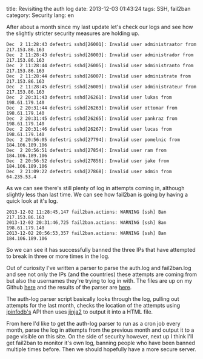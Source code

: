 title: Revisiting the auth log
date: 2013-12-03 01:43:24
tags: SSH, fail2ban
category: Security
lang: en

After about a month since my last update let's check our logs and see how the slightly stricter security measures are holding up.

    Dec  2 11:28:43 defestri sshd[26001]: Invalid user administraator from 217.153.86.163
    Dec  2 11:28:43 defestri sshd[26003]: Invalid user administrador from 217.153.86.163
    Dec  2 11:28:44 defestri sshd[26005]: Invalid user administranto from 217.153.86.163
    Dec  2 11:28:44 defestri sshd[26007]: Invalid user administrate from 217.153.86.163
    Dec  2 11:28:45 defestri sshd[26009]: Invalid user administrateur from 217.153.86.163
    Dec  2 20:31:43 defestri sshd[26261]: Invalid user lukas from 198.61.179.140
    Dec  2 20:31:44 defestri sshd[26263]: Invalid user ottomar from 198.61.179.140
    Dec  2 20:31:45 defestri sshd[26265]: Invalid user pankraz from 198.61.179.140
    Dec  2 20:31:46 defestri sshd[26267]: Invalid user lucas from 198.61.179.140
    Dec  2 20:56:05 defestri sshd[27794]: Invalid user pomelnic from 184.106.189.106
    Dec  2 20:56:51 defestri sshd[27854]: Invalid user ram from 184.106.189.106
    Dec  2 20:56:52 defestri sshd[27856]: Invalid user jake from 184.106.189.106
    Dec  2 21:09:22 defestri sshd[27868]: Invalid user admin from 64.235.53.4

As we can see there's still plenty of log in attempts coming in, although slightly less than last time. We can see how fail2ban is going by having a quick look at it's log.

    2013-12-02 11:28:45,147 fail2ban.actions: WARNING [ssh] Ban 217.153.86.163
    2013-12-02 20:31:46,725 fail2ban.actions: WARNING [ssh] Ban 198.61.179.140
    2013-12-02 20:56:53,357 fail2ban.actions: WARNING [ssh] Ban 184.106.189.106

So we can see it has successfully banned the three IPs that have attempted to break in three or more times in the log.

Out of curiosity I've written a parser to parse the auth.log and fail2ban.log and see not only the IPs (and the countries) these attempts are coming from but also the usernames they're trying to log in with. The files are up on my Github [here](https://github.com/ardinor/misc/tree/master/auth-log%20parser) and the results of the parser are [here](https://defestri.org/bans/).

The auth-log parser script basically looks through the log, pulling out attempts for the last month, checks the location of the attempts using [ipinfodb's](http://www.ipinfodb.com/) API then uses [jinja2](http://jinja.pocoo.org/docs/) to output it into a HTML file.

From here I'd like to get the auth-log parser to run as a cron job every month, parse the log in attempts from the previous month and output it to a page visible on this site. On the side of security however, next up I think I'll get fail2ban to monitor it's own log, banning people who have been banned multiple times before. Then we should hopefully have a more secure server.

